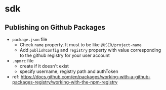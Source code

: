 # sdk

## Publishing on Github Packages
- `package.json` file
   - Check `name` property. It must to be like `@USER/project-name`
   - Add `publishConfig` and `registry` property with value corresponding to the github registry for your user account
- `.npmrc` file
   - create if it doesn't exist
   - specify username, registry path and authToken
- ref: https://docs.github.com/en/packages/working-with-a-github-packages-registry/working-with-the-npm-registry